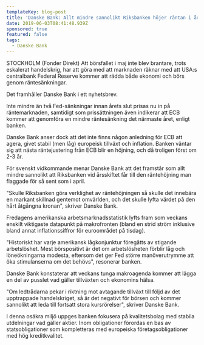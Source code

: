 ```yaml
---
templateKey: blog-post
title: 'Danske Bank: Allt mindre sannolikt Riksbanken höjer räntan i år'
date: 2019-06-03T08:41:48.939Z
sponsored: true
featured: false
tags:
  - Danske Bank
---
```

STOCKHOLM (Fonder Direkt) Att börsfallet i maj inte blev brantare, trots eskalerat handelskrig, har att göra med att marknaden räknar med att USA:s centralbank Federal Reserve kommer att rädda både ekonomi och börs genom räntesänkningar.



Det framhåller Danske Bank i ett nyhetsbrev.



Inte mindre än två Fed-sänkningar innan årets slut prisas nu in på räntemarknaden, samtidigt som prissättningen även indikerar att ECB kommer att genomföra en mindre räntesänkning det närmaste året, enligt banken.



Danske Bank anser dock att det inte finns någon anledning för ECB att agera, givet stabil (men låg) europeisk tillväxt och inflation. Banken väntar sig att nästa räntejustering från ECB blir en höjning, och då troligen först om 2-3 år.



För svenskt vidkommande menar Danske Bank att det framstår som allt mindre sannolikt att Riksbanken vid årsskiftet får till den räntehöjning man flaggade för så sent som i april.



"Skulle Riksbanken göra verklighet av räntehöjningen så skulle det innebära en markant skillnad gentemot omvärlden, och det skulle lyfta värdet på den hårt åtgångna kronan", skriver Danske Bank.



Fredagens amerikanska arbetsmarknadsstatistik lyfts fram som veckans enskilt viktigaste datapunkt på makrofronten (bland en strid ström inklusive bland annat inflationssiffror för euroområdet på tisdag).



"Historiskt har varje amerikansk lågkonjunktur föregåtts av stigande arbetslöshet. Mest börspositivt är det om arbetslösheten förblir låg och löneökningarna modesta, eftersom det ger Fed större manöverutrymme att öka stimulanserna om det behövs", resonerar banken.



Danske Bank konstaterar att veckans tunga makroagenda kommer att lägga en del av pusslet vad gäller tillväxten och ekonomins hälsa.



"Om ledtrådarna pekar i riktning mot avtagande tillväxt till följd av det upptrappade handelskriget, så är det negativt för börsen och kommer sannolikt att leda till fortsatt stora kursrörelser", skriver Danske Bank.



I denna osäkra miljö uppges banken fokusera på kvalitetsbolag med stabila utdelningar vad gäller aktier. Inom obligationer förordas en bas av statsobligationer som kompletteras med europeiska företagsobligationer med hög kreditkvalitet.
